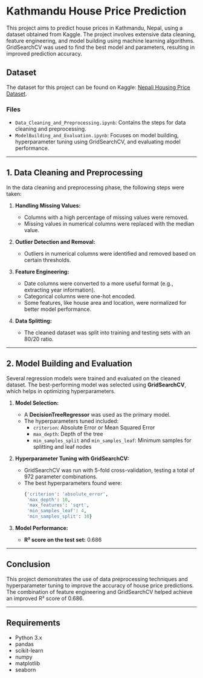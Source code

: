 # Kathmandu House Price Prediction

This project aims to predict house prices in Kathmandu, Nepal, using a dataset obtained from Kaggle. The project involves extensive data cleaning, feature engineering, and model building using machine learning algorithms. GridSearchCV was used to find the best model and parameters, resulting in improved prediction accuracy.

## Dataset

The dataset for this project can be found on Kaggle: [Nepali Housing Price Dataset](https://www.kaggle.com/datasets/sagyamthapa/nepali-housing-price-dataset).

### Files
- `Data_Cleaning_and_Preprocessing.ipynb`: Contains the steps for data cleaning and preprocessing.
- `ModelBuilding_and_Evaluation.ipynb`: Focuses on model building, hyperparameter tuning using GridSearchCV, and evaluating model performance.

---

## 1. Data Cleaning and Preprocessing

In the data cleaning and preprocessing phase, the following steps were taken:

1. **Handling Missing Values:**
   - Columns with a high percentage of missing values were removed.
   - Missing values in numerical columns were replaced with the median value.

2. **Outlier Detection and Removal:**
   - Outliers in numerical columns were identified and removed based on certain thresholds.

3. **Feature Engineering:**
   - Date columns were converted to a more useful format (e.g., extracting year information).
   - Categorical columns were one-hot encoded.
   - Some features, like house area and location, were normalized for better model performance.

4. **Data Splitting:**
   - The cleaned dataset was split into training and testing sets with an 80/20 ratio.

---

## 2. Model Building and Evaluation

Several regression models were trained and evaluated on the cleaned dataset. The best-performing model was selected using **GridSearchCV**, which helps in optimizing hyperparameters.

1. **Model Selection:**
   - A **DecisionTreeRegressor** was used as the primary model.
   - The hyperparameters tuned included:
     - `criterion`: Absolute Error or Mean Squared Error
     - `max_depth`: Depth of the tree
     - `min_samples_split` and `min_samples_leaf`: Minimum samples for splitting and leaf nodes

2. **Hyperparameter Tuning with GridSearchCV:**
   - GridSearchCV was run with 5-fold cross-validation, testing a total of 972 parameter combinations.
   - The best hyperparameters found were:
     ```python
     {'criterion': 'absolute_error',
      'max_depth': 10,
      'max_features': 'sqrt',
      'min_samples_leaf': 4,
      'min_samples_split': 10}
     ```

3. **Model Performance:**
     - **R² score on the test set:** 0.686

---

## Conclusion

This project demonstrates the use of data preprocessing techniques and hyperparameter tuning to improve the accuracy of house price predictions. The combination of feature engineering and GridSearchCV helped achieve an improved R² score of 0.686.

---

## Requirements

- Python 3.x
- pandas
- scikit-learn
- numpy
- matplotlib
- seaborn
